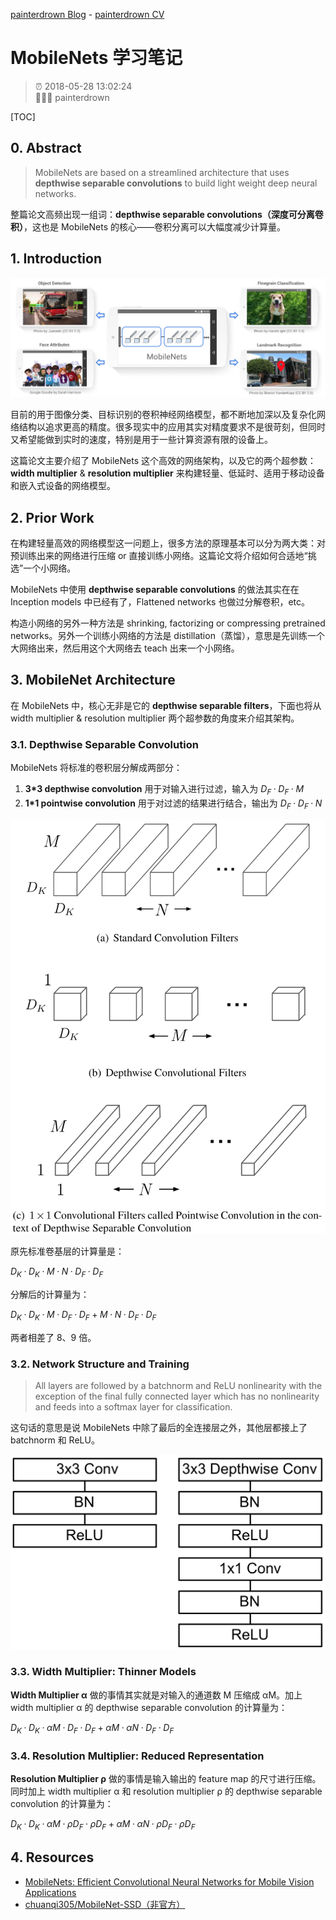 [painterdrown Blog](https://painterdrown.github.io) - [painterdrown CV](https://painterdrown.github.io/cv)

# MobileNets 学习笔记

> ⏰ 2018-05-28 13:02:24<br/>
> 👨🏻‍💻 painterdrown

[TOC]

## 0. Abstract

> MobileNets are based on a streamlined architecture that uses **depthwise separable convolutions** to build light weight deep neural networks.

整篇论文高频出现一组词：**depthwise separable convolutions（深度可分离卷积）**，这也是 MobileNets 的核心——卷积分离可以大幅度减少计算量。

## 1. Introduction

![](images/introduction.png)

目前的用于图像分类、目标识别的卷积神经网络模型，都不断地加深以及复杂化网络结构以追求更高的精度。很多现实中的应用其实对精度要求不是很苛刻，但同时又希望能做到实时的速度，特别是用于一些计算资源有限的设备上。

这篇论文主要介绍了 MobileNets 这个高效的网络架构，以及它的两个超参数：**width multiplier** & **resolution multiplier** 来构建轻量、低延时、适用于移动设备和嵌入式设备的网络模型。

## 2. Prior Work

在构建轻量高效的网络模型这一问题上，很多方法的原理基本可以分为两大类：对预训练出来的网络进行压缩 or 直接训练小网络。这篇论文将介绍如何合适地“挑选”一个小网络。

MobileNets 中使用 **depthwise separable convolutions** 的做法其实在在 Inception models 中已经有了，Flattened networks 也做过分解卷积，etc。

构造小网络的另外一种方法是 shrinking, factorizing or compressing pretrained networks。另外一个训练小网络的方法是 distillation（蒸馏），意思是先训练一个大网络出来，然后用这个大网络去 teach 出来一个小网络。

## 3. MobileNet Architecture

在 MobileNets 中，核心无非是它的 **depthwise separable filters**，下面也将从 width multiplier & resolution multiplier 两个超参数的角度来介绍其架构。

### 3.1. Depthwise Separable Convolution

MobileNets 将标准的卷积层分解成两部分：

1. **3\*3 depthwise convolution** 用于对输入进行过滤，输入为 $D_F · D_F · M$
2. **1\*1 pointwise convolution** 用于对过滤的结果进行结合，输出为 $D_F · D_F · N$

![](images/architecture.png)

原先标准卷基层的计算量是：

$D_K · D_K · M · N · D_F · D_F$

分解后的计算量为：

$D_K · D_K · M · D_F · D_F + M · N · D_F · D_F$

两者相差了 8、9 倍。

### 3.2. Network Structure and Training

> All layers are followed by a batchnorm and ReLU nonlinearity with the exception of the final fully connected layer which has no nonlinearity and feeds into a softmax layer for classification.

这句话的意思是说 MobileNets 中除了最后的全连接层之外，其他层都接上了 batchnorm 和 ReLU。

![](images/network.png)

### 3.3. Width Multiplier: Thinner Models

**Width Multiplier α** 做的事情其实就是对输入的通道数 M 压缩成 αM。加上 width multiplier α 的 depthwise separable convolution 的计算量为：

$D_K · D_K · αM · D_F · D_F + αM · αN · D_F · D_F$

### 3.4. Resolution Multiplier: Reduced Representation

**Resolution Multiplier ρ** 做的事情是输入输出的 feature map 的尺寸进行压缩。同时加上 width multiplier α 和 resolution multiplier ρ 的 depthwise separable convolution 的计算量为：

$D_K · D_K · αM · ρD_F · ρD_F + αM · αN · ρD_F · ρD_F$

## 4. Resources

+ [MobileNets: Efficient Convolutional Neural Networks for Mobile Vision Applications](../papers/MobileNets.pdf)
+ [chuanqi305/MobileNet-SSD（非官方）](https://github.com/chuanqi305/MobileNet-SSD)
